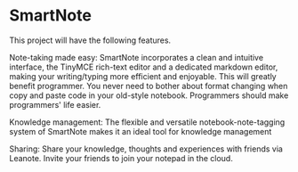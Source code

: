 # SmartNote
This project will have the following features.

Note-taking made easy: SmartNote incorporates a clean and intuitive interface, the TinyMCE rich-text editor and a dedicated markdown editor, making your writing/typing more efficient and enjoyable. This will greatly benefit programmer. You never need to bother about format changing when copy and paste code in your old-style notebook. Programmers should make programmers' life easier.

Knowledge management: The flexible and versatile notebook-note-tagging system of SmartNote makes it an ideal tool for knowledge management

Sharing: Share your knowledge, thoughts and experiences with friends via Leanote. Invite your friends to join your notepad in the cloud.


